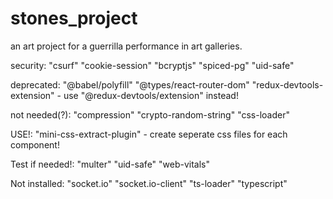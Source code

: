 # stones_project

an art project for a guerrilla performance in art galleries.

security:
"csurf"
"cookie-session"
"bcryptjs"
"spiced-pg"
"uid-safe"

deprecated:
"@babel/polyfill"
"@types/react-router-dom"
"redux-devtools-extension" - use "@redux-devtools/extension" instead!

not needed(?):
"compression"
"crypto-random-string"
"css-loader"

USE!:
"mini-css-extract-plugin" - create seperate css files for each component!

Test if needed!:
"multer"
"uid-safe"
"web-vitals"

Not installed:
"socket.io"
"socket.io-client"
"ts-loader"
"typescript"
